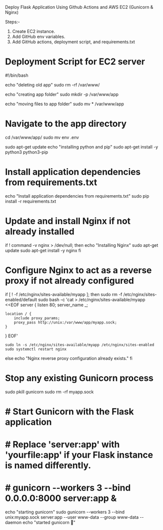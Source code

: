 Deploy Flask Application Using Github Actions and AWS EC2 (Gunicorn & Nginx)

Steps:-
1. Create EC2 instance.
2. Add GitHub env variables.
3. Add GitHub actions, deployment script, and requirements.txt


# Deployment Script for EC2 server
#!/bin/bash

echo "deleting old app"
sudo rm -rf /var/www/

echo "creating app folder"
sudo mkdir -p /var/www/app 

echo "moving files to app folder"
sudo mv  * /var/www/app

# Navigate to the app directory
cd /var/www/app/
sudo mv env .env

sudo apt-get update
echo "installing python and pip"
sudo apt-get install -y python3 python3-pip

# Install application dependencies from requirements.txt
echo "Install application dependencies from requirements.txt"
sudo pip install -r requirements.txt

# Update and install Nginx if not already installed
if ! command -v nginx > /dev/null; then
    echo "Installing Nginx"
    sudo apt-get update
    sudo apt-get install -y nginx
fi

# Configure Nginx to act as a reverse proxy if not already configured
if [ ! -f /etc/nginx/sites-available/myapp ]; then
    sudo rm -f /etc/nginx/sites-enabled/default
    sudo bash -c 'cat > /etc/nginx/sites-available/myapp <<EOF
server {
    listen 80;
    server_name _;

    location / {
        include proxy_params;
        proxy_pass http://unix:/var/www/app/myapp.sock;
    }
}
EOF'

    sudo ln -s /etc/nginx/sites-available/myapp /etc/nginx/sites-enabled
    sudo systemctl restart nginx
else
    echo "Nginx reverse proxy configuration already exists."
fi

# Stop any existing Gunicorn process
sudo pkill gunicorn
sudo rm -rf myapp.sock

# # Start Gunicorn with the Flask application
# # Replace 'server:app' with 'yourfile:app' if your Flask instance is named differently.
# # gunicorn --workers 3 --bind 0.0.0.0:8000 server:app &
echo "starting gunicorn"
sudo gunicorn --workers 3 --bind unix:myapp.sock  server:app --user www-data --group www-data --daemon
echo "started gunicorn 🚀"
